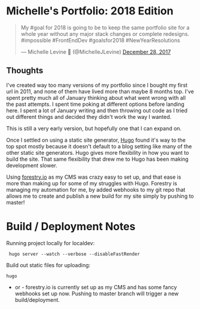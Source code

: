 # Michelle's Portfolio: 2018 Edition

<blockquote class="twitter-tweet" data-lang="en"><p lang="en" dir="ltr">My #goal for 2018 is going to be to keep the same portfolio site for a  whole year without any major stack changes or complete redesigns. 
#impossible #FrontEndDev #goalsfor2018 #NewYearResolutions</p>&mdash; Michelle Levine 🚀 (@MichelleJLevine) <a href="https://twitter.com/MichelleJLevine/status/946519473942511618?ref_src=twsrc%5Etfw">December 28, 2017</a></blockquote>

## Thoughts
I've created way too many versions of my portfolio since I bought my first url in 2011, and none of them have lived more than maybe 8 months top. I've spent pretty much all of January thinking about what went wrong with all the past attempts. I spent time poking at different options before landing here. I spent a lot of January writing and then throwing out code as I tried out different things and decided they didn't work the way I wanted.

This is still a very early version, but hopefully one that I can expand on.

Once I settled on using a static site generator, [Hugo](http://gohugo.io/) found it's way to the top spot mostly because it doesn't default to a blog setting like many of the other static site generators. Hugo gives more flexibility in how you want to build the site. That same flexibility that drew me to Hugo has been making development slower. 

Using [forestry.io](https://forestry.io) as my CMS was crazy easy to set up, and that ease is more than making up for some of my struggles with Hugo. Forestry is managing my automation for me, by added webhooks to my git repo that allows me to create and publish a new build for my site simply by pushing to master!

# Build / Deployment Notes
Running project locally for localdev:
```
 hugo server --watch --verbose --disableFastRender
```

Build out static files for uploading:
``` 
hugo
```
- or - forestry.io is currently set up as my CMS and has some fancy webhooks set up now. Pushing to master branch will trigger a new build/deployment.
